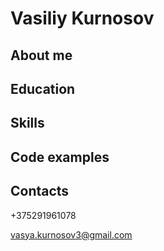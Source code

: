 # Vasiliy Kurnosov

## About me
## Education
## Skills
## Code examples
## Contacts
+375291961078

vasya.kurnosov3@gmail.com